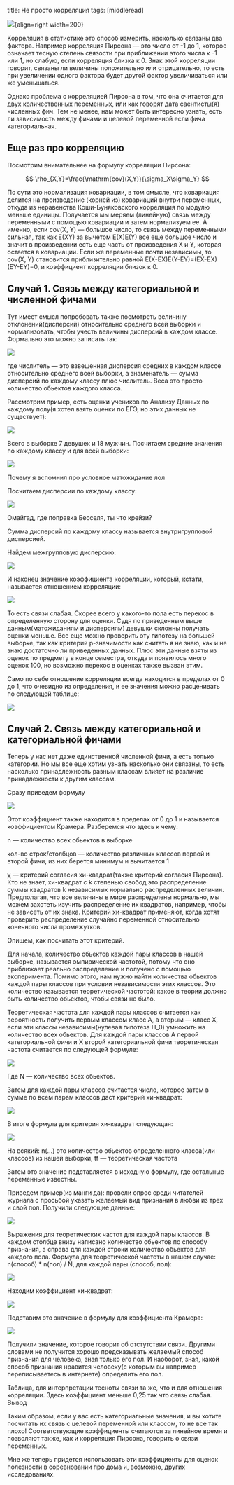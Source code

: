 title: Не просто корреляция
tags: [middleread]

![](/static/img/DsEOHTmQEsQ.jpg){align=right width=200}

Корреляция в статистике это способ измерить, насколько связаны два фактора. Например корреляция Пирсона — это число от -1 до 1, которое означает тесную степень связости при приближении этого числа к -1 или 1, но слабую, если корреляция близка к 0. Знак этой корреляции говорит, связаны ли величины положительно или отрицательно, то есть при увеличении одного фактора будет другой фактор увеличиваться или же уменьшаться.

Однако проблема с корреляцией Пирсона в том, что она считается для двух количественных переменных, или как говорят дата саентисты(я) численных фич. Тем не менее, нам может быть интересно узнать, есть ли зависимость между фичами и целевой переменной если фича категориальная.

## Еще раз про корреляцию

Посмотрим внимательнее на формулу корреляции Пирсона:

$$
\rho_{X,Y}=\frac{\mathrm{cov}(X,Y)}{\sigma_X\sigma_Y}
$$

По сути это нормализация ковариации, в том смысле, что ковариация делится на произведение (корней из) ковариаций внутри переменных, откуда из неравенства Коши-Буняковского корреляция по модулю меньше единицы. Получается мы меряем (линейную) связь между переменными с помощью ковариации и затем нормализуем ее. А именно, если cov(X, Y) — большое число, то связь между переменными сильная, так как E(XY) за вычетом E(X)E(Y) все еще большое число и значит в произведении есть еще часть от произведения X и Y, которая остается в ковариации. Если же переменные почти независимы, то cov(X, Y) становится приблизительно равной E(X-EX)E(Y-EY)=(EX-EX)(EY-EY)=0, и коэффициент корреляции близок к 0.

## Случай 1. Связь между категориальной и численной фичами

Тут имеет смысл попробовать также посмотреть величину отклонений(дисперсий) относительно среднего всей выборки и нормализовать, чтобы учесть величины дисперсий в каждом классе. Формально это можно записать так:

![](/static/img/4YI2pHy8WkY.jpg)

где числитель — это взвешенная дисперсия средних в каждом классе относительно среднего всей выборки, а знаменатель — сумма дисперсий по каждому классу плюс числитель. Веса это просто количество обьектов каждого класса.

Рассмотрим пример, есть оценки учеников по Анализу Данных по каждому полу(я хотел взять оценки по ЕГЭ, но этих данных не существует):

![](/static/img/Afhp6Lm7ilQ.jpg)

Всего в выборке 7 девушек и 18 мужчин. Посчитаем средние значения по каждому классу и для всей выборки:

![](/static/img/E5vVA_yMEDs.jpg)

Почему я вспомнил про условное матожидание лол

Посчитаем дисперсии по каждому классу:

![](/static/img/HfagoPOlUWU.jpg)

Омайгад, где поправка Бесселя, ты что крейзи?

Сумма дисперсий по каждому классу называется внутригрупповой дисперсией.

Найдем межгрупповую дисперсию:

![](/static/img/5ptGFiHweEE.jpg)

И наконец значение коэффициента корреляции, который, кстати, называется отношением корреляции:

![](/static/img/BjyojGzbvwc.jpg)

То есть связи слабая. Скорее всего у какого-то пола есть перекос в определенную сторону для оценки. Судя по приведенным выше данным(матожиданиям и дисперсиям) девушки склонны получать оценки меньше. Все еще можно проверить эту гипотезу на большей выборке, так как критерий p-значимости как считать я не знаю, как и не знаю достаточно ли приведенных данных. Плюс эти данные взяты из оценок по предмету в конце семестра, откуда и появилось много оценок 100, но возможно перекос в оценках также вызван этим.

Само по себе отношение корреляции всегда находится в пределах от 0 до 1, что очевидно из определения, и ее значения можно расценивать по следующей таблице:

![](/static/img/nsaWzpMFCYQ.jpg)

## Случай 2. Связь между категориальной и категориальной фичами

Теперь у нас нет даже единственной численной фичи, а есть только категории. Но мы все еще хотим узнать насколько они связаны, то есть насколько принадлежность разным классам влияет на различие принадлежности к другим классам.

Сразу приведем формулу

![](/static/img/7IIfQU9bcQE.jpg)

Этот коэффициент также находится в пределах от 0 до 1 и называется коэффициентом Крамера. Разберемся что здесь к чему:

n — количество всех обьектов в выборке

кол-во строк/столбцов — количество различных классов первой и второй фичи, из них берется минимум и вычитается 1

χ — критерий согласия хи-квадрат(также критерий согласия Пирсона). Кто не знает, хи-квадрат с k степенью свобод это распределение суммы квадратов k независимых нормально распределенных величин. Предполагая, что все величины в мире распределены нормально, мы можем захотеть изучить распределение их квадратов, например, чтобы не зависеть от их знака. Критерий хи-квадрат применяют, когда хотят проверить распределение случайно переменной относительно конечного числа промежутков.

Опишем, как посчитать этот критерий.

Для начала, количество обьектов каждой пары классов в нашей выборке, называется эмпирической частотой, потому что оно приближает реально распределение и получено с помощью эксперимента.
Помимо этого, нам нужно найти количества обьектов каждой пары классов при условии независимости этих классов. Это количество называется теоретической частотой: какое в теории должно быть количество обьектов, чтобы связи не было.

Теоретическая частота для каждой пары классов считается как вероятность получить первым классом класс A, а вторым — класс X, если эти классы независимы(нулевая гипотеза H_0) умножить на количество всех обьектов. Для каждой пары классов A первой категориальной фичи и X второй категориальной фичи теоретическая частота считается по следующей формуле:

![](/static/img/slKyLerjoHM.jpg)

Где N — количество всех обьектов.

Затем для каждой пары классов считается число, которое затем в сумме по всем парам классов даст критерий хи-квадрат:

![](/static/img/tLEFgV96Yiw.jpg?size=557x67&quality=96&sign=462fd032d2b71c99bdee566de27f8297&type=album)

В итоге формула для критерия хи-квадрат следующая:

![](/static/img/QqmSQutjX_s.jpg?size=483x91&quality=96&sign=873d6948483484da165287a25a38a809&type=album)

На всякий: n(…) это количество обьектов определенного класса(или классов) из нашей выборки, tf — теоретическая частота

Затем это значение подставляется в исходную формулу, где остальные переменные известны.

Приведем пример(из манги да): провели опрос среди читателей журнала с просьбой указать желаемый вид признания в любви из трех и свой пол. Получили следующие данные:

![](/static/img/YJUFPC0mLGY.jpg?size=807x231&quality=96&sign=464d1ee30584bd2a86ae206a0cc0a196&type=album)

Выражения для теоретических частот для каждой пары классов. В каждом столбце внизу написано количество обьектов по способу признания, а справа для каждой строки количество обьектов для каждого пола.
Формула для теоретической частоты в нашем случае: n(способ) * n(пол) / N, для каждой пары (способ, пол):

![](/static/img/lx1ADZfccP8.jpg?size=807x312&quality=96&sign=0fc2572e7e8cb20bb98fc86b83f06b2f&type=album)

Находим коэффициент хи-квадрат:

![](/static/img/ZlCHKeq-k6A.jpg?size=807x410&quality=96&sign=07eb2db149ee0761f3335798d691aec8&type=album)

Подставим это значение в формулу для коэффициента Крамера:

![](/static/img/bNX8UHcPQkY.jpg)

Получили значение, которое говорит об отстутствии связи. Другими словами не получится хорошо предсказывать желаемый способ признания для человека, зная только его пол. И наоборот, зная, какой способ признания нравится человеку(с которым вы например переписываетесь в интернете) определить его пол.

Таблица, для интерпретации тесноты связи та же, что и для отношения корреляции. Здесь коэффициент меньше 0,25 так что связь слабая.
Вывод

Таким образом, если у вас есть категориальные значения, и вы хотите посчитать их связь с целевой переменной или классом, то не все так плохо! Соответствующие коэффициенты считаются за линейное время и позволяют также, как и корреляция Пирсона, говорить о связи переменных.

Мне же теперь придется использовать эти коэффициенты для оценок полезности в соревновании про дома и, возможно, других исследованиях.
